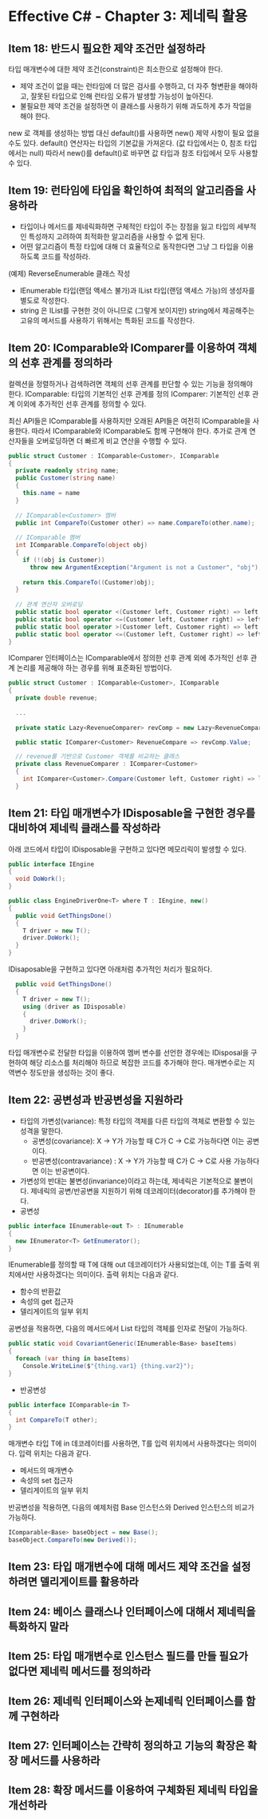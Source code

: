# Effective C# - Chapter 3: 제네릭 활용

## Item 18: 반드시 필요한 제약 조건만 설정하라
타입 매개변수에 대한 제약 조건(constraint)은 최소한으로 설정해야 한다.
- 제약 조건이 없을 때는 런타임에 더 많은 검사를 수행하고, 더 자주 형변환을 해야하고, 잘못된 타입으로 인해 런타임 오류가 발생할 가능성이 높아진다.
- 불필요한 제약 조건을 설정하면 이 클래스를 사용하기 위해 과도하게 추가 작업을 해야 한다.

new 로 객체를 생성하는 방법 대신 default()를 사용하면 new() 제약 사항이 필요 없을 수도 있다. default() 연산자는 타입의 기본값을 가져온다. (값 타입에서는 0, 참조 타입에서는 null) 따라서 new()를 default()로 바꾸면 값 타입과 참조 타입에서 모두 사용할 수 있다.

## Item 19: 런타임에 타입을 확인하여 최적의 알고리즘을 사용하라
- 타입이나 메서드를 제네릭화하면 구체적인 타입이 주는 장점을 잃고 타입의 세부적인 특성까지 고려하여 최적화한 알고리즘을 사용할 수 없게 된다.
- 어떤 알고리즘이 특정 타입에 대해 더 효율적으로 동작한다면 그냥 그 타입을 이용하도록 코드를 작성하라.

(예제) ReverseEnumerable<T> 클래스 작성
- IEnumerable<T> 타입(랜덤 액세스 불가)과 IList<T> 타입(랜덤 액세스 가능)의 생성자를 별도로 작성한다.
- string 은 IList<char>를 구현한 것이 아니므로 (그렇게 보이지만) string에서 제공해주는 고유의 메서드를 사용하기 위해서는 특화된 코드를 작성한다.

## Item 20: IComparable<T>와 IComparer<T>를 이용하여 객체의 선후 관계를 정의하라
컬렉션을 정렬하거나 검색하려면 객체의 선후 관계를 판단할 수 있는 기능을 정의해야 한다.
IComparable<T>: 타입의 기본적인 선후 관계를 정의
IComparer<T>: 기본적인 선후 관계 이외에 추가적인 선후 관계를 정의할 수 있다.
  
최신 API들은 IComparable<T>를 사용하지만 오래된 API들은 여전히 IComparable을 사용한다. 따라서 IComparable<T>와 IComparable도 함께 구현해야 한다. 추가로 관계 연산자들을 오버로딩하면 더 빠르게 비교 연산을 수행할 수 있다.
```C#
public struct Customer : IComparable<Customer>, IComparable
{
  private readonly string name;
  public Customer(string name)
  {
    this.name = name
  }
  
  // IComparable<Customer> 멤버
  public int CompareTo(Customer other) => name.CompareTo(other.name);
  
  // IComparable 멤버
  int IComparable.CompareTo(object obj)
  {
    if (!(obj is Customer))
      throw new ArgumentException("Argument is not a Customer", "obj");
  
    return this.CompareTo((Customer)obj);
  }
  
  // 관계 연산자 오버로딩
  public static bool operator <(Customer left, Customer right) => left.CompareTo(right) < 0;
  public static bool operator <=(Customer left, Customer right) => left.CompareTo(right) <= 0;
  public static bool operator >(Customer left, Customer right) => left.CompareTo(right) > 0;
  public static bool operator <=(Customer left, Customer right) => left.CompareTo(right) >= 0;                                                                                            
}
```

IComparer 인터페이스는 IComparable에서 정의한 선후 관계 외에 추가적인 선후 관계 논리를 제공해야 하는 경우를 위해 표준화된 방법이다.
```C#
public struct Customer : IComparable<Customer>, IComparable
{
  private double revenue;
  
  ...
  
  private static Lazy<RevenueComparer> revComp = new Lazy<RevenueComparer>(() => new RevenueComparer());

  public static IComparer<Customer> RevenueCompare => revComp.Value;

  // revenue를 기반으로 Customer 객체를 비교하는 클래스
  private class RevenueComparer : IComparer<Customer>
  {
    int IComparer<Customer>.Compare(Customer left, Customer right) => left.revenue.CompareTo(right.revenue);
  }
```

## Item 21: 타입 매개변수가 IDisposable을 구현한 경우를 대비하여 제네릭 클래스를 작성하라
아래 코드에서 타입이 IDisposable을 구현하고 있다면 메모리릭이 발생할 수 있다. 
```C#
public interface IEngine
{
  void DoWork();
}

public class EngineDriverOne<T> where T : IEngine, new()
{
  public void GetThingsDone()
  {
    T driver = new T();
    driver.DoWork();
  }
}
```
  
IDisaposable을 구현하고 있다면 아래처럼 추가적인 처리가 필요하다.
```C#
  public void GetThingsDone()
  {
    T driver = new T();
    using (driver as IDisposable)
    {
      driver.DoWork();
    }
  }
```

타입 매개변수로 전달한 타입을 이용하여 멤버 변수를 선언한 경우에는 IDisposal을 구현하여 해당 리소스를 처리해야 하므로 복잡한 코드를 추가해야 한다. 매개변수로는 지역변수 정도만을 생성하는 것이 좋다.
  
## Item 22: 공변성과 반공변성을 지원하라
- 타입의 가변성(variance): 특정 타입의 객체를 다른 타입의 객체로 변환할 수 있는 성격을 말한다.
  - 공변성(covariance): X -> Y가 가능할 때 C<T>가 C<X> -> C<Y>로 가능하다면 이는 공변이다.
  - 반공변성(contravariance) : X -> Y가 가능할 때 C<T>가 C<Y> -> C<X>로 사용 가능하다면 이는 반공변이다.
- 가변성의 반대는 불변성(invariance)이라고 하는데, 제네릭은 기본적으로 불변이다. 제네릭의 공변/반공변을 지원하기 위해 데코레이터(decorator)를 추가해야 한다.
- 공변성
```C#
public interface IEnumerable<out T> : IEnumerable
{
  new IEnumerator<T> GetEnumerator();
}
```
IEnumerable<T>를 정의할 때 T에 대해 out 데코레이터가 사용되었는데, 이는 T를 출력 위치에서만 사용하겠다는 의미이다. 출력 위치는 다음과 같다.
  - 함수의 반환값
  - 속성의 get 접근자
  - 델리게이트의 일부 위치
  
공변성을 적용하면, 다음의 메서드에서 List<Derived> 타입의 객체를 인자로 전달이 가능하다.
```C#
public static void CovariantGeneric(IEnumerable<Base> baseItems)
{
  foreach (var thing in baseItems)
    Console.WriteLine($"{thing.var1} {thing.var2}");
}
```
  
- 반공변성
```C#
public interface IComparable<in T>
{
  int CompareTo(T other);
}
```
매개변수 타입 T에 in 데코레이터를 사용하면, T를 입력 위치에서 사용하겠다는 의미이다. 입력 위치는 다음과 같다.
  - 메서드의 매개변수
  - 속성의 set 접근자
  - 델리게이트의 일부 위치
  
반공변성을 적용하면, 다음의 예제처럼 Base 인스턴스와 Derived 인스턴스의 비교가 가능하다.
```C#
IComparable<Base> baseObject = new Base();
baseObject.CompareTo(new Derived());
```

## Item 23: 타입 매개변수에 대해 메서드 제약 조건을 설정하려면 델리게이트를 활용하라
  
## Item 24: 베이스 클래스나 인터페이스에 대해서 제네릭을 특화하지 말라
  
## Item 25: 타입 매개변수로 인스턴스 필드를 만들 필요가 없다면 제네릭 메서드를 정의하라
  
## Item 26: 제네릭 인터페이스와 논제네릭 인터페이스를 함께 구현하라
  
## Item 27: 인터페이스는 간략히 정의하고 기능의 확장은 확장 메서드를 사용하라
  
## Item 28: 확장 메서드를 이용하여 구체화된 제네릭 타입을 개선하라
  
